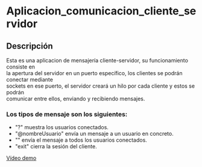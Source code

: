 # Aplicacion_comunicacion_cliente_servidor

## Descripción
Esta es una aplicacion de mensajería cliente-servidor, su funcionamiento consiste en  
la apertura del servidor en un puerto específico, los clientes se podrán conectar mediante  
sockets en ese puerto, el servidor creará un hilo por cada cliente y estos se podrán  
comunicar entre ellos, enviando y recibiendo mensajes.

### Los tipos de mensaje son los siguientes:
- "?" muestra los usuarios conectados.
- "@nombreUsuario" envía un mensaje a un usuario en concreto.
- "" envía el mensaje a todos los usuarios conectados.
- "exit" cierra la sesión del cliente.

[Vídeo demo]([URL_del_enlace](https://youtu.be/8DrpdzO3shk)https://youtu.be/8DrpdzO3shk)
